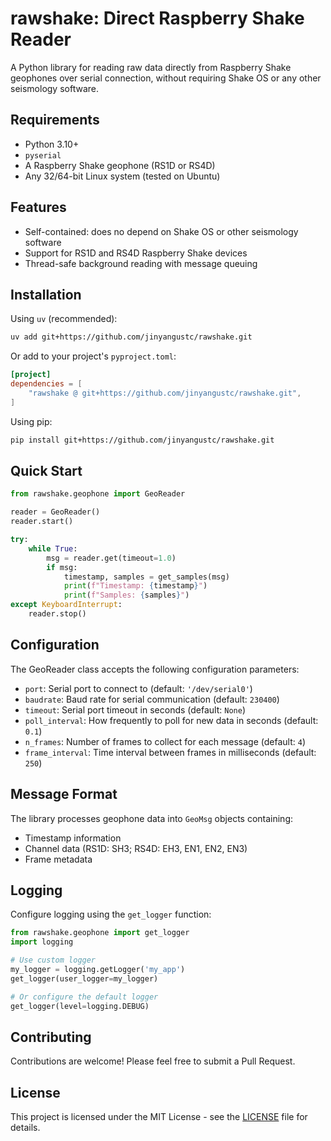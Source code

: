 # rawshake: Direct Raspberry Shake Reader

A Python library for reading raw data directly from Raspberry Shake geophones over
serial connection, without requiring Shake OS or any other seismology software.

## Requirements

- Python 3.10+
- `pyserial`
- A Raspberry Shake geophone (RS1D or RS4D)
- Any 32/64-bit Linux system (tested on Ubuntu)

## Features

- Self-contained: does no depend on Shake OS or other seismology software
- Support for RS1D and RS4D Raspberry Shake devices
- Thread-safe background reading with message queuing

## Installation

Using `uv` (recommended):
```bash
uv add git+https://github.com/jinyangustc/rawshake.git
```

Or add to your project's `pyproject.toml`:
```toml
[project]
dependencies = [
    "rawshake @ git+https://github.com/jinyangustc/rawshake.git",
]
```

Using pip:
```bash
pip install git+https://github.com/jinyangustc/rawshake.git
```

## Quick Start

```python
from rawshake.geophone import GeoReader

reader = GeoReader()
reader.start()

try:
    while True:
        msg = reader.get(timeout=1.0)
        if msg:
            timestamp, samples = get_samples(msg)
            print(f"Timestamp: {timestamp}")
            print(f"Samples: {samples}")
except KeyboardInterrupt:
    reader.stop()
```

## Configuration

The GeoReader class accepts the following configuration parameters:

- `port`: Serial port to connect to (default: `'/dev/serial0'`)
- `baudrate`: Baud rate for serial communication (default: `230400`)
- `timeout`: Serial port timeout in seconds (default: `None`)
- `poll_interval`: How frequently to poll for new data in seconds (default: `0.1`)
- `n_frames`: Number of frames to collect for each message (default: `4`)
- `frame_interval`: Time interval between frames in milliseconds (default: `250`)

## Message Format

The library processes geophone data into `GeoMsg` objects containing:
- Timestamp information
- Channel data (RS1D: SH3; RS4D: EH3, EN1, EN2, EN3)
- Frame metadata

## Logging

Configure logging using the `get_logger` function:

```python
from rawshake.geophone import get_logger
import logging

# Use custom logger
my_logger = logging.getLogger('my_app')
get_logger(user_logger=my_logger)

# Or configure the default logger
get_logger(level=logging.DEBUG)
```

## Contributing

Contributions are welcome! Please feel free to submit a Pull Request.

## License

This project is licensed under the MIT License - see the [LICENSE](LICENSE) file for details.
